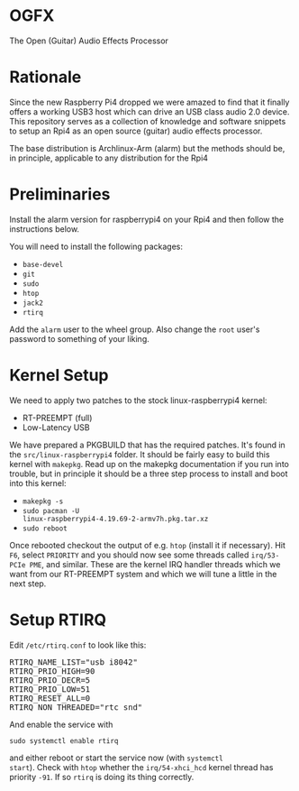 # OGFX

The Open (Guitar) Audio Effects Processor

# Rationale

Since the new Raspberry Pi4 dropped we were amazed to find that it finally offers a working USB3 host which can drive an USB class audio 2.0 device. This repository serves as a collection of knowledge and software snippets to setup an Rpi4 as an open source (guitar) audio effects processor.

The base distribution is Archlinux-Arm (alarm) but the methods should be, in principle, applicable to any distribution for the Rpi4

# Preliminaries

Install the alarm version for raspberrypi4 on your Rpi4 and then follow the instructions below. 

You will need to install the following packages:

* <code>base-devel</code>
* <code>git</code>
* <code>sudo</code>
* <code>htop</code>
* <code>jack2</code>
* <code>rtirq</code>

Add the <code>alarm</code> user to the <cide>wheel</code> group. Also change the <code>root</code> user's password to something of your liking.

# Kernel Setup

We need to apply two patches to the stock linux-raspberrypi4 kernel:

* RT-PREEMPT (full)
* Low-Latency USB 

We have prepared a PKGBUILD that has the required patches. It's found in the <code>src/linux-raspberrypi4</code> folder. It should be fairly easy to build this kernel with <code>makepkg</code>. Read up on the makepkg documentation if you run into trouble, but in principle it should be a three step process to install and boot into this kernel:

* <code>makepkg -s</code>
* <code>sudo pacman -U linux-raspberrypi4-4.19.69-2-armv7h.pkg.tar.xz</code>
* <code>sudo reboot</code>

Once rebooted checkout the output of e.g. <code>htop</code> (install it if necessary). Hit <code>F6</code>, select <code>PRIORITY</code> and you should now see some threads called <code>irq/53-PCIe PME</code>, and similar. These are the kernel IRQ handler threads which we want from our RT-PREEMPT system and which we will tune a little in the next step.

# Setup RTIRQ

Edit <code>/etc/rtirq.conf</code> to look like this:

<pre>
RTIRQ_NAME_LIST="usb i8042"
RTIRQ_PRIO_HIGH=90
RTIRQ_PRIO_DECR=5
RTIRQ_PRIO_LOW=51
RTIRQ_RESET_ALL=0
RTIRQ_NON_THREADED="rtc snd"
</pre>

And enable the service with

<code>sudo systemctl enable rtirq</code>

and either reboot or start the service now (with <code>systemctl start</code>). Check with <code>htop</code> whether the <code>irq/54-xhci_hcd</code> kernel thread has priority <code>-91</code>. If so <code>rtirq</code> is doing its thing correctly.
